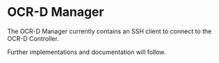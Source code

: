 # OCR-D Manager

The OCR-D Manager currently contains an SSH client to connect to the OCR-D Controller.

Further implementations and documentation will follow.
